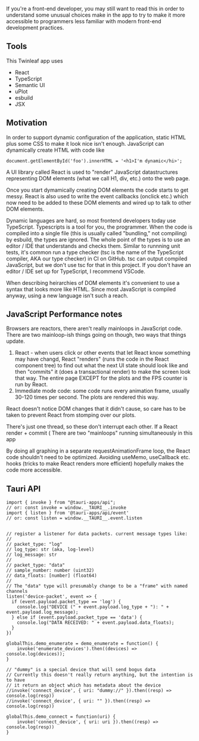 If you're a front-end developer, you may still want to read this
in order to understand some unusual choices make in the app
to try to make it more accessible to programmers less familiar
with modern front-end development practices.

## Tools
This Twinleaf app uses
* React
* TypeScript
* Semantic UI
* uPlot
* esbuild
* JSX

## Motivation
In order to support dynamic configuration of the application, static HTML
plus some CSS to make it look nice isn't enough. JavaScript can dynamically
create HTML with code like

```
document.getElementById('foo').innerHTML = '<h1>I'm dynamic</hi>';
```

A UI library called React is used to "render" JavaScript datastructures
representing DOM elements (what we call H1, div, etc.) onto the web page.

Once you start dymamically creating DOM elements the code starts to get messy.
React is also used to write the event callbacks (onclick etc.) which now need
to be added to these DOM elements and wired up to talk to other DOM elements.

Dynamic languages are hard, so most frontend developers today use TypeScript.
Typescripts is a tool for you, the programmer. When the code is compiled
into a single file (this is usually called "bundling," not compiling) by esbuild,
the types are ignored. The whole point of the types is to use an editor / IDE
that understands and checks them. Similar to runnning unit tests, it's common
run a type checker (tsc is the name of the TypeScript compiler, AKA our type
checker) in CI on GitHub. tsc can output compiled JavaScript, but we don't use
tsc for that in this project. If you don't have an editor / IDE set up for
TypeScript, I recommend VSCode.

When describing heirarchies of DOM elements it's convenient to use a syntax
that looks more like HTML. Since most JavaScript is compiled anyway, using a
new language isn't such a reach.


## JavaScript Performance notes

Browsers are reactors, there aren't really mainloops in JavaScript code.
There are two mainloop-ish things going on though, two ways that things update.

1. React - when users click or other events that let React know something may have changd, React "renders" (runs the code in the React component tree) to find out what the next UI state should look like and then "commits" it (does a transactional render) to make the screen look that way. The entire page EXCEPT for the plots and the FPS counter is run by React.
2. Immediate mode code: some code runs every animation frame, usually 30-120 times per second. The plots are rendered this way.

React doesn't notice DOM changes that it didn't cause, so care has to be taken to prevent React from stomping over our plots.

There's just one thread, so these don't interrupt each other. If a React render + commit (
There are two "mainloops" running simultaneously in this app 

By doing all graphing in a separate requestAnimationFrame loop, the React
code shouldn't need to be optimized. Avoiding useMemo, useCallback etc. hooks
(tricks to make React renders more efficient) hopefully makes the code more accessible.

## Tauri API

```
import { invoke } from "@tauri-apps/api";
// or: const invoke = window.__TAURI__.invoke
import { listen } from '@tauri-apps/api/event'
// or: const listen = window.__TAURI__.event.listen


// register a listener for data packets. current message types like:
//
// packet_type: "log"
// log_type: str (aka, log-level)
// log_message: str
//
// packet_type: "data"
// sample_number: number (uint32)
// data_floats: [number] (float64)
//
// The "data" type will presumably change to be a "frame" with named channels
listen('device-packet', event => {
  if (event.payload.packet_type == 'log') {
    console.log("DEVICE (" + event.payload.log_type + "): " + event.payload.log_message);
  } else if (event.payload.packet_type == 'data') {
    console.log("DATA RECEIVED: " + event.payload.data_floats);
  }
})

globalThis.demo_enumerate = demo_enumerate = function() {
    invoke('enumerate_devices').then((devices) => console.log(devices));
}

// "dummy" is a special device that will send bogus data
// Currently this doesn't really return anything, but the intention is to have
// it return an object which has metadata about the device
//invoke('connect_device', { uri: "dummy://" }).then((resp) => console.log(resp))
//invoke('connect_device', { uri: "" }).then((resp) => console.log(resp))

globalThis.demo_connect = function(uri) {
    invoke('connect_device', { uri: uri }).then((resp) => console.log(resp))
}
```

